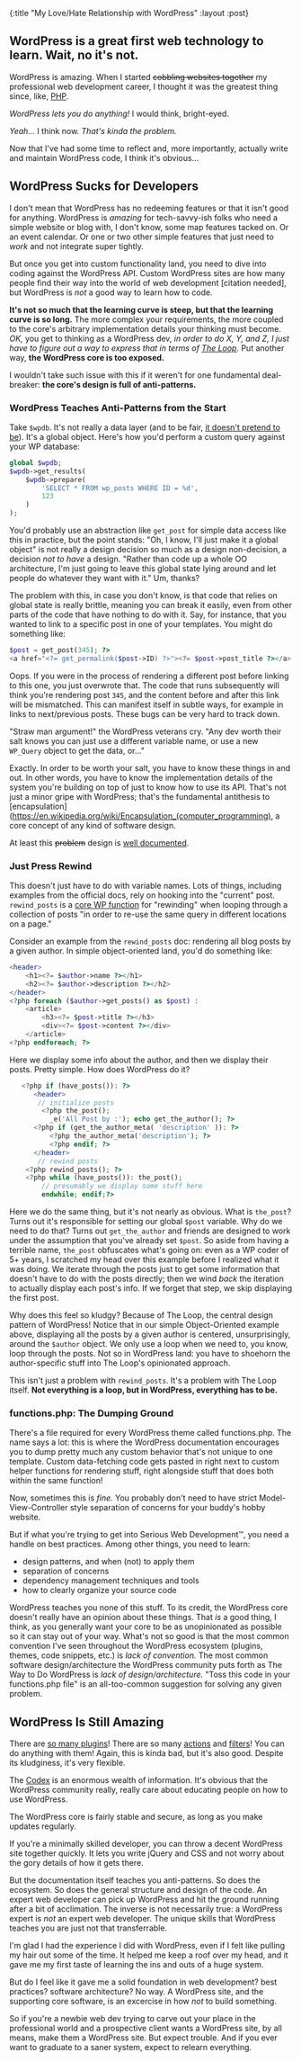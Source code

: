 {:title "My Love/Hate Relationship with WordPress"
 :layout :post}

## WordPress is a great first web technology to learn. Wait, no it's not.

WordPress is amazing. When I started ~~cobbling websites together~~ my professional web development career, I thought it was the greatest thing since, like, [PHP](https://eev.ee/blog/2012/04/09/php-a-fractal-of-bad-design/).

*WordPress lets you do anything!* I would think, bright-eyed.

*Yeah...* I think now. *That's kinda the problem.*

Now that I've had some time to reflect and, more importantly, actually write and maintain WordPress code, I think it's obvious...

## WordPress Sucks for Developers

I don't mean that WordPress has no redeeming features or that it isn't good for anything. WordPress is *amazing* for tech-savvy-ish folks who need a simple website or blog with, I don't know, some map features tacked on. Or an event calendar. Or one or two other simple features that just need to *work* and not integrate super tightly.

But once you get into custom functionality land, you need to dive into coding against the WordPress API. Custom WordPress sites are how many people find their way into the world of web development [citation needed], but WordPress is *not* a good way to learn how to code.

**It's not so much that the learning curve is steep, but that the learning curve is so long.** The more complex your requirements, the more coupled to the core's arbitrary implementation details your thinking must become. *OK,* you get to thinking as a WordPress dev, *in order to do X, Y, and Z, I just have to figure out a way to express that in terms of [The Loop](https://codex.wordpress.org/The_Loop).* Put another way, **the WordPress core is too exposed.**

I wouldn't take such issue with this if it weren't for one fundamental deal-breaker: **the core's design is full of anti-patterns.**

### WordPress Teaches Anti-Patterns from the Start

Take `$wpdb`. It's not really a data layer (and to be fair, [it doesn't pretend to be](https://codex.wordpress.org/Class_Reference/wpdb)). It's a global object. Here's how you'd perform a custom query against your WP database:

```php
global $wpdb;
$wpdb->get_results(
    $wpdb->prepare(
        'SELECT * FROM wp_posts WHERE ID = %d',
        123
    )
);
```

You'd probably use an abstraction like `get_post` for simple data access like this in practice, but the point stands: "Oh, I know, I'll just make it a global object" is not really a design decision so much as a design non-decision, a decision *not to have* a design. "Rather than code up a whole OO architecture, I'm just going to leave this global state lying around and let people do whatever they want with it." Um, thanks?

The problem with this, in case you don't know, is that code that relies on global state is really brittle, meaning you can break it easily, even from other parts of the code that have nothing to do with it. Say, for instance, that you wanted to link to a specific post in one of your templates. You might do something like:

```php
$post = get_post(345); ?>
<a href="<?= get_permalink($post->ID) ?>"><?= $post->post_title ?></a>
```

Oops. If you were in the process of rendering a different post before linking to this one, you just overwrote that. The code that runs subsequently will think you're rendering post `345`, and the content before and after this link will be mismatched. This can manifest itself in subtle ways, for example in links to next/previous posts. These bugs can be very hard to track down.

"Straw man argument!" the WordPress veterans cry. "Any dev worth their salt knows you can just use a different variable name, or use a new `WP_Query` object to get the data, or..."

Exactly. In order to be worth your salt, you have to know these things in and out. In other words, you have to know the implementation details of the system you're building on top of just to know how to use its API. That's not just a minor gripe with WordPress; that's the fundamental antithesis to [encapsulation](https://en.wikipedia.org/wiki/Encapsulation_(computer_programming), a core concept of any kind of software design.

At least this ~~problem~~ design is [well documented](https://codex.wordpress.org/Global_Variables).

### Just Press Rewind

This doesn't just have to do with variable names. Lots of things, including examples from the official docs, rely on hooking into the "current" post. `rewind_posts` is a [core WP function](https://codex.wordpress.org/Function_Reference/rewind_posts) for "rewinding" when looping through a collection of posts "in order to re-use the same query in different locations on a page."

Consider an example from the `rewind_posts` doc: rendering all blog posts by a given author. In simple object-oriented land, you'd do something like:

```php
<header>
    <h1><?= $author->name ?></h1>
    <h2><?= $author->description ?></h2>
</header>
<?php foreach ($author->get_posts() as $post) :
    <article>
        <h3><?= $post->title ?></h3>
        <div><?= $post->content ?></div>
    </article>
<?php endforeach; ?>
```

Here we display some info about the author, and then we display their posts. Pretty simple. How does WordPress do it?

```php
   <?php if (have_posts()): ?>
      <header>
       // initialize posts
        <?php the_post(); 
          _e('All Post by :'); echo get_the_author(); ?>
      <?php if (get_the_author_meta( 'description' )): ?>
          <?php the_author_meta('description'); ?>
          <?php endif; ?>
      </header>
       // rewind posts
    <?php rewind_posts(); ?> 
    <?php while (have_posts()): the_post();
        // presumably we display some stuff here
        endwhile; endif;?>
```

Here we do the same thing, but it's not nearly as obvious. What is `the_post`? Turns out it's responsible for setting our global `$post` variable. Why do we need to do that? Turns out `get_the_author` and friends are designed to work under the assumption that you've already set `$post`. So aside from having a terrible name, `the_post` obfuscates what's going on: even as a WP coder of 5+ years, I scratched my head over this example before I realized what it was doing. We iterate through the posts just to get some information that doesn't have to do with the posts directly; then we wind *back* the iteration to actually display each post's info. If we forget that step, we skip displaying the first post.

Why does this feel so kludgy? Because of The Loop, the central design pattern of WordPress! Notice that in our simple Object-Oriented example above, displaying all the posts by a given author is centered, unsurprisingly, around the `$author` object. We only use a loop when we need to, you know, loop through the posts. Not so in WordPress land: you have to shoehorn the author-specific stuff into The Loop's opinionated approach.

This isn't just a problem with `rewind_posts`. It's a problem with The Loop itself. **Not everything is a loop, but in WordPress, everything has to be.**

### functions.php: The Dumping Ground

There's a file required for every WordPress theme called functions.php. The name says a lot: this is where the WordPress documentation encourages you to dump pretty much any custom behavior that's not unique to one template. Custom data-fetching code gets pasted in right next to custom helper functions for rendering stuff, right alongside stuff that does both within the same function!

Now, sometimes this is *fine.* You probably don't need to have strict Model-View-Controller style separation of concerns for your buddy's hobby website.

But if what you're trying to get into Serious Web Development™, you need a handle on best practices. Among other things, you need to learn:

* design patterns, and when (not) to apply them
* separation of concerns
* dependency management techniques and tools
* how to clearly organize your source code

WordPress teaches you none of this stuff. To its credit, the WordPress core doesn't really have an opinion about these things. That *is* a good thing, I think, as you generally want your core to be as unopinionated as possible so it can stay out of your way. What's not so good is that the most common convention I've seen throughout the WordPress ecosystem (plugins, themes, code snippets, etc.) is *lack of convention.* The most common software design/architecture the WordPress community puts forth as The Way to Do WordPress is *lack of design/architecture.* "Toss this code in your functions.php file" is an all-too-common suggestion for solving any given problem.

## WordPress Is Still Amazing

There are [so many plugins](https://wordpress.org/plugins/)! There are so many [actions](https://codex.wordpress.org/Plugin_API/Action_Reference) and [filters](https://codex.wordpress.org/Plugin_API/Filter_Reference)! You can do anything with them! Again, this is kinda bad, but it's also good. Despite its kludginess, it's very flexible.

The [Codex](https://codex.wordpress.org) is an enormous wealth of information. It's obvious that the WordPress community really, really care about educating people on how to use WordPress.

The WordPress core is fairly stable and secure, as long as you make updates regularly.

If you're a minimally skilled developer, you can throw a decent WordPress site together quickly. It lets you write jQuery and CSS and not worry about the gory details of how it gets there.

But the documentation itself teaches you anti-patterns. So does the ecosystem. So does the general structure and design of the code. An expert web developer can pick up WordPress and hit the ground running after a bit of acclimation. The inverse is not necessarily true: a WordPress expert is *not* an expert web developer. The unique skills that WordPress teaches you are just not that transferrable.

I'm glad I had the experience I did with WordPress, even if I felt like pulling my hair out some of the time. It helped me keep a roof over my head, and it gave me my first taste of learning the ins and outs of a huge system. 

But do I feel like it gave me a solid foundation in web development? best practices? software architecture? No way. A WordPress site, and the supporting core software, is an excercise in how *not* to build something.

So if you're a newbie web dev trying to carve out your place in the professional world and a prospective client wants a WordPress site, by all means, make them a WordPress site. But expect trouble. And if you ever want to graduate to a saner system, expect to relearn everything.

